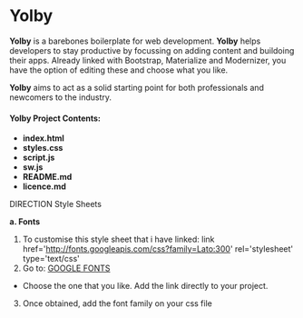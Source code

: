 # Yolby
  **Yolby** is a barebones boilerplate for web development. **Yolby** helps developers to stay productive by focussing on adding content and buildoing their apps.
  Already linked with Bootstrap, Materialize and Modernizer, you have the option of editing these and choose what you like.

 **Yolby** aims to act as a solid starting point for both professionals and newcomers to the industry.

 #### Yolby Project Contents:

  - **index.html**
  - **styles.css**
  - **script.js**
  - **sw.js**
  - **README.md**
  - **licence.md**


DIRECTION
Style Sheets

**a. Fonts**
1. To customise this style sheet that i have linked: link href='http://fonts.googleapis.com/css?family=Lato:300' rel='stylesheet' type='text/css'
2. Go to: [GOOGLE FONTS](https://www.google.com/fonts#)
 - Choose the one that you like. Add the link directly to your project.
3. Once obtained, add the font family on your css file
